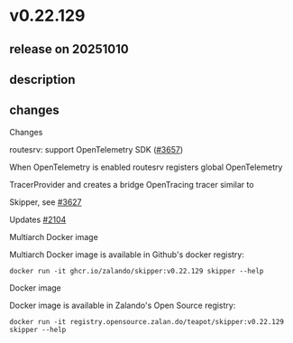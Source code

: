 # v0.22.129

## release on 20251010
## description
## changes
Changes

routesrv: support OpenTelemetry SDK (<a class="issue-link js-issue-link" data-error-text="Failed to load title" data-id="3499537854" data-permission-text="Title is private" data-url="https://github.com/zalando/skipper/issues/3657" data-hovercard-type="pull_request" data-hovercard-url="/zalando/skipper/pull/3657/hovercard" href="https://github.com/zalando/skipper/pull/3657">#3657</a>)

When OpenTelemetry is enabled routesrv registers global OpenTelemetry  

TracerProvider and creates a bridge OpenTracing tracer similar to  

Skipper, see <a class="issue-link js-issue-link" data-error-text="Failed to load title" data-id="3418284205" data-permission-text="Title is private" data-url="https://github.com/zalando/skipper/issues/3627" data-hovercard-type="pull_request" data-hovercard-url="/zalando/skipper/pull/3627/hovercard" href="https://github.com/zalando/skipper/pull/3627">#3627</a>

Updates <a class="issue-link js-issue-link" data-error-text="Failed to load title" data-id="1409525700" data-permission-text="Title is private" data-url="https://github.com/zalando/skipper/issues/2104" data-hovercard-type="issue" data-hovercard-url="/zalando/skipper/issues/2104/hovercard" href="https://github.com/zalando/skipper/issues/2104">#2104</a>

Multiarch Docker image

Multiarch Docker image is available in Github's docker registry:

    docker run -it ghcr.io/zalando/skipper:v0.22.129 skipper --help

Docker image

Docker image is available in Zalando's Open Source registry:

    docker run -it registry.opensource.zalan.do/teapot/skipper:v0.22.129 skipper --help


